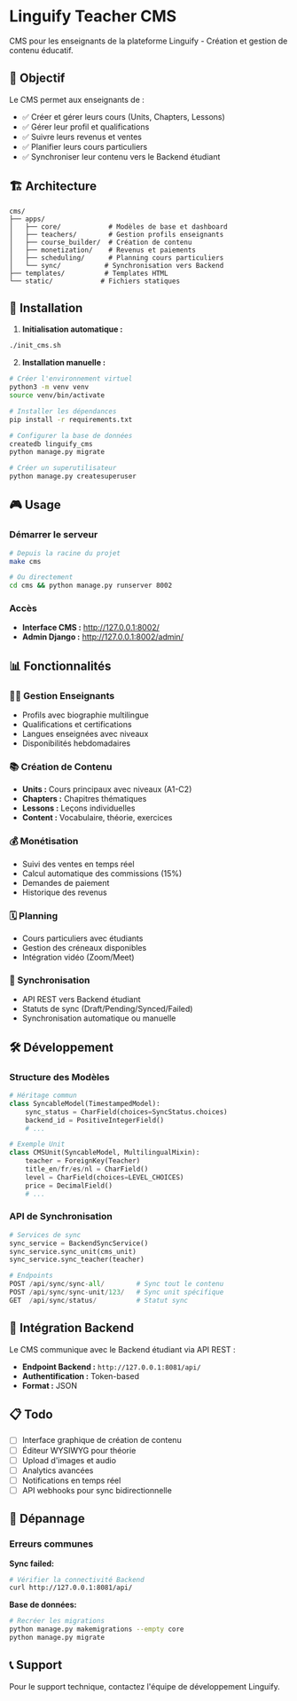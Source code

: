 # Linguify Teacher CMS

CMS pour les enseignants de la plateforme Linguify - Création et gestion de contenu éducatif.

## 🎯 Objectif

Le CMS permet aux enseignants de :
- ✅ Créer et gérer leurs cours (Units, Chapters, Lessons)
- ✅ Gérer leur profil et qualifications
- ✅ Suivre leurs revenus et ventes
- ✅ Planifier leurs cours particuliers
- ✅ Synchroniser leur contenu vers le Backend étudiant

## 🏗️ Architecture

```
cms/
├── apps/
│   ├── core/            # Modèles de base et dashboard
│   ├── teachers/        # Gestion profils enseignants
│   ├── course_builder/  # Création de contenu
│   ├── monetization/    # Revenus et paiements
│   ├── scheduling/      # Planning cours particuliers
│   └── sync/           # Synchronisation vers Backend
├── templates/          # Templates HTML
└── static/            # Fichiers statiques
```

## 🚀 Installation

1. **Initialisation automatique :**
```bash
./init_cms.sh
```

2. **Installation manuelle :**
```bash
# Créer l'environnement virtuel
python3 -m venv venv
source venv/bin/activate

# Installer les dépendances
pip install -r requirements.txt

# Configurer la base de données
createdb linguify_cms
python manage.py migrate

# Créer un superutilisateur
python manage.py createsuperuser
```

## 🎮 Usage

### Démarrer le serveur
```bash
# Depuis la racine du projet
make cms

# Ou directement
cd cms && python manage.py runserver 8002
```

### Accès
- **Interface CMS :** http://127.0.0.1:8002/
- **Admin Django :** http://127.0.0.1:8002/admin/

## 📊 Fonctionnalités

### 👨‍🏫 Gestion Enseignants
- Profils avec biographie multilingue
- Qualifications et certifications
- Langues enseignées avec niveaux
- Disponibilités hebdomadaires

### 📚 Création de Contenu
- **Units :** Cours principaux avec niveaux (A1-C2)
- **Chapters :** Chapitres thématiques
- **Lessons :** Leçons individuelles
- **Content :** Vocabulaire, théorie, exercices

### 💰 Monétisation
- Suivi des ventes en temps réel
- Calcul automatique des commissions (15%)
- Demandes de paiement
- Historique des revenus

### 🗓️ Planning
- Cours particuliers avec étudiants
- Gestion des créneaux disponibles
- Intégration vidéo (Zoom/Meet)

### 🔄 Synchronisation
- API REST vers Backend étudiant
- Statuts de sync (Draft/Pending/Synced/Failed)
- Synchronisation automatique ou manuelle

## 🛠️ Développement

### Structure des Modèles
```python
# Héritage commun
class SyncableModel(TimestampedModel):
    sync_status = CharField(choices=SyncStatus.choices)
    backend_id = PositiveIntegerField()
    # ...

# Exemple Unit
class CMSUnit(SyncableModel, MultilingualMixin):
    teacher = ForeignKey(Teacher)
    title_en/fr/es/nl = CharField()
    level = CharField(choices=LEVEL_CHOICES)
    price = DecimalField()
    # ...
```

### API de Synchronisation
```python
# Services de sync
sync_service = BackendSyncService()
sync_service.sync_unit(cms_unit)
sync_service.sync_teacher(teacher)

# Endpoints
POST /api/sync/sync-all/        # Sync tout le contenu
POST /api/sync/sync-unit/123/   # Sync unit spécifique
GET  /api/sync/status/          # Statut sync
```

## 🔗 Intégration Backend

Le CMS communique avec le Backend étudiant via API REST :
- **Endpoint Backend :** `http://127.0.0.1:8081/api/`
- **Authentification :** Token-based
- **Format :** JSON

## 📋 Todo

- [ ] Interface graphique de création de contenu
- [ ] Éditeur WYSIWYG pour théorie
- [ ] Upload d'images et audio
- [ ] Analytics avancées
- [ ] Notifications en temps réel
- [ ] API webhooks pour sync bidirectionnelle

## 🐛 Dépannage

### Erreurs communes

**Sync failed:**
```bash
# Vérifier la connectivité Backend
curl http://127.0.0.1:8081/api/
```

**Base de données:**
```bash
# Recréer les migrations
python manage.py makemigrations --empty core
python manage.py migrate
```

## 📞 Support

Pour le support technique, contactez l'équipe de développement Linguify.